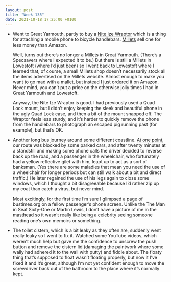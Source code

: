 ```yaml
---
layout: post
title: "Week 135"
date: 2021-10-18 17:25:00 +0100
---
```


- Went to Great Yarmouth, partly to buy a [Nite Ize Wraptor](https://www.amazon.co.uk/Nite-Ize-Wraptor-Rotating-Smartphone/dp/B078L18FTZ?tag=joshgood-21) which is a thing for attaching a mobile phone to bicycle handlebars. [Millets](https://www.millets.co.uk/15910545/niteize-wraptor-rotating-smartphone-bar-mount-15910545) sell one for less money than Amazon.

  Well, turns out there’s no longer a Millets in Great Yarmouth. (There’s a Specsavers where I expected it to be.) But there is still a Millets in Lowestoft (where I’d just been) so I went back to Lowestoft where I learned that, of course, a small Millets shop doesn’t necessarily stock all the items advertised  on the Millets website. Almost enough to make you want to go mad with a mallet, but instead I just ordered it on Amazon. Never mind, you can’t put a price on the otherwise jolly times I had in Great Yarmouth and Lowestoft.

  Anyway, the Nite Ize Wraptor is good. I had previously used a Quad Lock mount, but I didn’t enjoy keeping the sleek and beautiful phone in the ugly Quad Lock case, and then a bit of the mount snapped off. The Wraptor feels less sturdy, and it’s harder to quickly remove the phone from the handlebars to photograph an escaped pig running past (for example), but that’s OK.

- Another long bus journey around some different coastline. [At one point](https://bustimes.org/vehicles/286099?date=2021-10-17#journeys/175450541), our route was blocked by some parked cars, and after twenty minutes at a standstill and making some phone calls the driver decided to reverse back up the road, and a passenger in the wheelchair, who fortunately had a yellow reflective gilet with him, leapt up to act as a sort of banksman. (Yes there are some maladies that mean you need the use of a wheelchair for longer periods but can still walk about a bit and direct traffic.) He later regained the use of his legs again to close some windows, which I thought a bit disagreeable because I’d rather zip up my coat than catch a virus, but never mind.

  Most excitingly, for the first time I’m sure I glimpsed a page of bustimes.org on a fellow passenger’s phone screen. Unlike the The Man in Seat Sixty-One or Martin Lewis, I don’t have a picture of me in the masthead so it wasn’t really like being a celebrity seeing someone reading one’s own memoirs or something.

- The toilet cistern, which is a bit leaky as they often are, suddenly went really leaky so I went to fix it. Watched some YouTube videos, which weren’t much help but gave me the confidence to unscrew the push button and remove the cistern lid (damaging the paintwork where some wally had adhered it to the wall with putty) and fiddle about. The floaty thing that’s supposed to float wasn’t floating properly, but now it I’ve fixed it and it’s great, although I’m not yet confident enough to move the screwdriver back out of the bathroom to the place where it’s normally kept.

